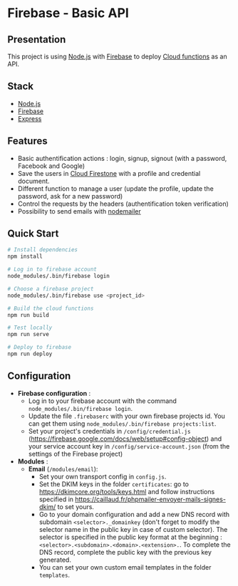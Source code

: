 # Firebase - Basic API

## Presentation

This project is using [Node.js](https://nodejs.org/) with [Firebase](https://firebase.google.com/) to deploy [Cloud functions](https://firebase.google.com/docs/functions) as an API.

## Stack

- [Node.js](https://nodejs.org/)
- [Firebase](https://firebase.google.com/)
- [Express](https://expressjs.com/)

## Features 

- Basic authentification actions : login, signup, signout (with a password, Facebook and Google)
- Save the users in [Cloud Firestone](https://firebase.google.com/docs/firestore) with a profile and credential document.
- Different function to manage a user (update the profile, update the password, ask for a new password)
- Control the requests by the headers (authentification token verification)
- Possibility to send emails with [nodemailer](https://nodemailer.com/about/)

## Quick Start

```bash
# Install dependencies
npm install

# Log in to firebase account
node_modules/.bin/firebase login

# Choose a firebase project
node_modules/.bin/firebase use <project_id>

# Build the cloud functions
npm run build

# Test locally
npm run serve

# Deploy to firebase
npm run deploy
```

## Configuration

- **Firebase configuration** :
  - Log in to your firebase account with the command `node_modules/.bin/firebase login`.
  - Update the file `.firebaserc` with your own firebase projects id. You can get them using `node_modules/.bin/firebase projects:list`.
  - Set your project's credentials in `/config/credential.js` (https://firebase.google.com/docs/web/setup#config-object) and your service account key in `/config/service-account.json` (from the settings of the Firebase project)
- **Modules** :
  - **Email** (`/modules/email`):
    - Set your own transport config in `config.js`.
    - Set the DKIM keys in the folder `certificates`: go to https://dkimcore.org/tools/keys.html and follow instructions specified in https://caillaud.fr/phpmailer-envoyer-mails-signes-dkim/ to set yours.
    - Go to your domain configuration and add a new DNS record with subdomain `<selector>._domainkey` (don't forget to modify the selector name in the public key in case of custom selector). The selector is specified in the public key format at the beginning : `<selector>.<subdomain>.<domain>.<extension>.`. To complete the DNS record, complete the public key with the previous key generated.
    - You can set your own custom email templates in the folder `templates`.
